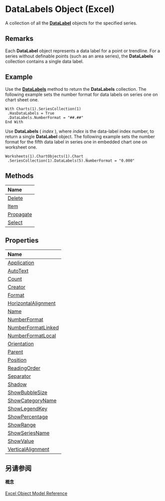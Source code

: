 
# DataLabels Object (Excel)

A collection of all the  **[DataLabel](bb342572-8761-b326-548a-98455172f9a8.md)** objects for the specified series.


## Remarks

 Each **DataLabel** object represents a data label for a point or trendline. For a series without definable points (such as an area series), the **DataLabels** collection contains a single data label.


## Example

Use the  **[DataLabels](bde8faa1-269c-1dbe-e39e-3701a634f214.md)** method to return the **DataLabels** collection. The following example sets the number format for data labels on series one on chart sheet one.


```
With Charts(1).SeriesCollection(1) 
 .HasDataLabels = True 
 .DataLabels.NumberFormat = "##.##" 
End With
```

Use  **DataLabels** ( _index_ ), where _index_ is the data-label index number, to return a single **DataLabel** object. The following example sets the number format for the fifth data label in series one in embedded chart one on worksheet one.




```
Worksheets(1).ChartObjects(1).Chart _ 
 .SeriesCollection(1).DataLabels(5).NumberFormat = "0.000"
```


## Methods



|**Name**|
|:-----|
|[Delete](c643324c-10ef-8427-da3e-ce71a7143541.md)|
|[Item](bc45ebcc-00f0-c253-0d68-002d8f20d750.md)|
|[Propagate](cf81fe7c-fb9c-bcd5-bd29-aef898c9c265.md)|
|[Select](8ba6763f-0d61-3e47-9876-5391c6509f5c.md)|

## Properties



|**Name**|
|:-----|
|[Application](bce06e3c-8375-48cb-0873-9a8eeaecfe1e.md)|
|[AutoText](3155a424-b25d-8f0c-f252-d371203f52fa.md)|
|[Count](4838836f-d1b6-cdb5-47bf-0c7314d9d622.md)|
|[Creator](86b4beaa-9a5f-ca3e-7e4f-78b905e94bae.md)|
|[Format](55aa741f-0a6e-7ff1-ac07-c5a3e7f08013.md)|
|[HorizontalAlignment](ed316f52-ccbb-2bc0-c3ee-dfddb76354b4.md)|
|[Name](beaa2c1d-1b41-f17a-a105-c833dfe1b796.md)|
|[NumberFormat](23a08b07-5a35-2249-6079-f8a9334c3bee.md)|
|[NumberFormatLinked](67e1bd50-d41f-44b7-2bac-47fe5870de42.md)|
|[NumberFormatLocal](f5ef1fd2-1532-df41-2be8-e18096751fa3.md)|
|[Orientation](399ebbb1-6a08-b87d-5d3f-0b3e20462303.md)|
|[Parent](57f1d0ff-13a5-8ec2-20bd-5589be8aae0c.md)|
|[Position](1eb5e1c9-bdd1-f886-d1a7-aeb2f55b17d1.md)|
|[ReadingOrder](84ed6973-54e4-b1ff-1aa4-b6032ca528a4.md)|
|[Separator](bdcd548c-f992-064d-9638-95e1193c3b15.md)|
|[Shadow](f18c0d34-758d-add3-8133-4b5d74496885.md)|
|[ShowBubbleSize](b7fe576f-c736-4e64-1c24-ec21273e237f.md)|
|[ShowCategoryName](37092a3b-a8fd-d731-7ca9-ce0d03295000.md)|
|[ShowLegendKey](7bd5c103-b704-448a-35e0-38bd8f120cac.md)|
|[ShowPercentage](c8afd00d-3443-8366-6c74-d426237c6fd7.md)|
|[ShowRange](5915da64-a019-bd6e-1b5a-ce523e9906c3.md)|
|[ShowSeriesName](19fcea65-a796-3c02-f162-33b5cb03aad3.md)|
|[ShowValue](e078ade5-d3d0-5b5c-8b40-667e69e38793.md)|
|[VerticalAlignment](fac981a5-11a2-aef2-0f23-a163299c8a73.md)|

## 另请参阅


#### 概念


[Excel Object Model Reference](11ea8598-8a20-92d5-f98b-0da04263bf2c.md)